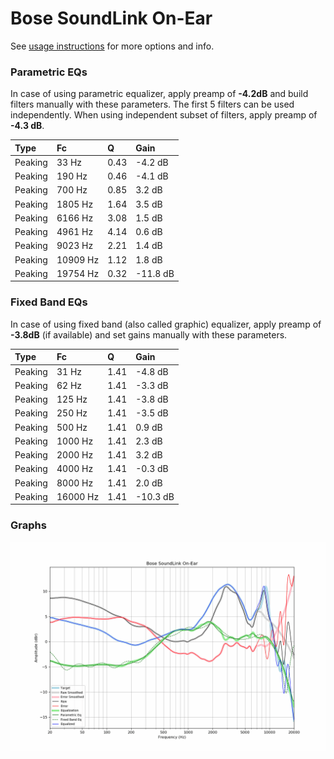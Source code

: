 # Bose SoundLink On-Ear
See [usage instructions](https://github.com/jaakkopasanen/AutoEq#usage) for more options and info.

### Parametric EQs
In case of using parametric equalizer, apply preamp of **-4.2dB** and build filters manually
with these parameters. The first 5 filters can be used independently.
When using independent subset of filters, apply preamp of **-4.3 dB**.

| Type    | Fc       |    Q | Gain     |
|:--------|:---------|:-----|:---------|
| Peaking | 33 Hz    | 0.43 | -4.2 dB  |
| Peaking | 190 Hz   | 0.46 | -4.1 dB  |
| Peaking | 700 Hz   | 0.85 | 3.2 dB   |
| Peaking | 1805 Hz  | 1.64 | 3.5 dB   |
| Peaking | 6166 Hz  | 3.08 | 1.5 dB   |
| Peaking | 4961 Hz  | 4.14 | 0.6 dB   |
| Peaking | 9023 Hz  | 2.21 | 1.4 dB   |
| Peaking | 10909 Hz | 1.12 | 1.8 dB   |
| Peaking | 19754 Hz | 0.32 | -11.8 dB |

### Fixed Band EQs
In case of using fixed band (also called graphic) equalizer, apply preamp of **-3.8dB**
(if available) and set gains manually with these parameters.

| Type    | Fc       |    Q | Gain     |
|:--------|:---------|:-----|:---------|
| Peaking | 31 Hz    | 1.41 | -4.8 dB  |
| Peaking | 62 Hz    | 1.41 | -3.3 dB  |
| Peaking | 125 Hz   | 1.41 | -3.8 dB  |
| Peaking | 250 Hz   | 1.41 | -3.5 dB  |
| Peaking | 500 Hz   | 1.41 | 0.9 dB   |
| Peaking | 1000 Hz  | 1.41 | 2.3 dB   |
| Peaking | 2000 Hz  | 1.41 | 3.2 dB   |
| Peaking | 4000 Hz  | 1.41 | -0.3 dB  |
| Peaking | 8000 Hz  | 1.41 | 2.0 dB   |
| Peaking | 16000 Hz | 1.41 | -10.3 dB |

### Graphs
![](./Bose%20SoundLink%20On-Ear.png)